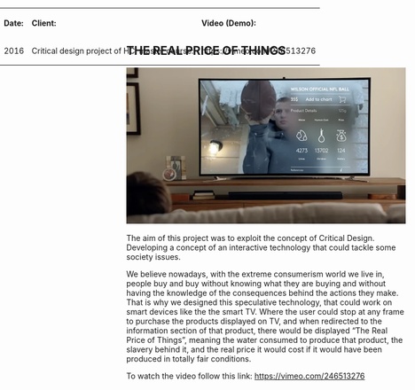 
## THE REAL PRICE OF THINGS
<img src="https://github.com/gobrac/Portfolio/blob/master/images/price.webp?raw=true"/>

The aim of this project was to exploit the concept of Critical Design. Developing a concept of an interactive technology that could tackle some society issues.

We believe nowadays, with the extreme consumerism world we live in, people buy and buy without knowing what they are buying and without having the knowledge of the consequences behind the actions they make. That is why we designed this speculative technology, that could work on smart devices like the the smart TV. Where the user could stop at any frame to purchase the products displayed on TV, and when redirected to the information section of that product, there would be displayed “The Real Price of Things”, meaning the water consumed to produce that product, the slavery behind it, and the real price it would cost if it would have been produced in totally fair conditions.

To watch the video follow this link: https://vimeo.com/246513276
  
  <table style="position: absolute; top: 0; bottom: 0; left: 0; right: 0;">
  <tr>
    <th><p align="left">Date:       </th></p>
    <th><p align="left">Client:       </th></p>
    <th><p align="left">Video (Demo):       </th></p>
      <tr>
    <td><p align="right"> 2016              </th></p></td>
    <td><p align="right"> Critical design project of HCI master course:       </th></td>
    <td><p align="right"> https://vimeo.com/246513276             </th></td>
  </tr>
  </tr>
</table>


